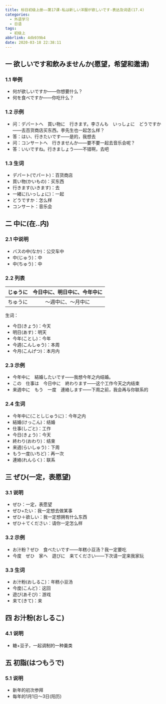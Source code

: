 ```yaml
---
title: 标日初级上册——第17课-私は新しい洋服が欲しいです-表达及词语(17.4)
categories:
  - 外语学习
  - 日语
tags:
  - 初级上
abbrlink: 4db939b4
date: 2020-03-18 22:38:11
---
```

## 一 欲しいです和飲みませんか(愿望，希望和邀请)

### 1.1 举例

* 何が欲しいですか——你想要什么？
* 何を食べですか——你吃什么？

<!--more-->

### 1.2 示例

* 问：デパートへ　買い物に　行きます。李さんも　いっしょに　どうですか——去百货商店买东西。李先生也一起怎么样？
* 答：はい、行きたいです——是的，我想去
* 问：コンサートへ　行きませんか——要不要一起去音乐会呢？
* 答：いいですね。行きましょう——不错啊，去吧

### 1.3 生词

* デパート(でパート)：百货商店
* 買い物(かいもの)：买东西
* 行きます(いきます)：去
* 一緒に(いっしょに)：一起
* どうですか：怎么样
* コンサート：音乐会

## 二 中に(在..内)

### 2.1 中说明

* バスの中(なか)：公交车中
* 中(じゅう)：中
* 中(ちゅう)：中

### 2.2 列表

| じゅうに | 今日中に、明日中に、今年中に |
| :------: | :--------------------------: |
| ちゅうに |      〜週中に、～月中に      |

生词：  

* 今日(きょう)：今天
* 明日(あす)：明天
* 今年(ことし)：今年
* 今週(こんしゅう)：本周
* 今月(こんげつ)：本月内

### 2.3 示例

* 今年中に　結婚したいです——我想今年之内结婚。
* この　仕事は　今日中に　終わります——这个工作今天之内结束
* 来週中に　もう　一度　連絡します——下周之前，我会再与你联系的

### 2.4 生词

* 今年中に(ことしじゅうに)：今年之内
* 結婚(けっこん)：结婚
* 仕事(しごと)：工作
* 今日(きょう)：今天
* 終わり(おわり)：结束
* 来週(らいしゅう)：下周
* もう一度(いちど)：再一次
* 連絡(れんらく)：联系

## 三 ぜひ(一定，表愿望)

### 3.1 说明

* ぜひ：一定，表愿望
* ぜひ+たい：我一定想去做某事 
* ぜひ＋欲しい：我一定想拥有什么东西
* ぜひ＋てください：请你一定怎么样

### 3.2 示例

* お汁粉？ぜひ　食べたいです——年糕小豆汤？我一定要吃
* 今度　ぜひ　家へ　遊びに　来てください——下次请一定来我家玩

### 3.3 生词

* お汁粉(おしるこ)：年糕小豆汤
* 今度(こんど)：这回
* 遊び(あそび)：游戏
* 来て(きて)：来

## 四 お汁粉(おしるこ)

### 4.1 说明

* 糖+豆子，一起调制的一种羹类

## 五 初詣(はつもうで)

### 5.1 说明

* 新年的初次参拜
* 每年的1月1日～3日(阳历)